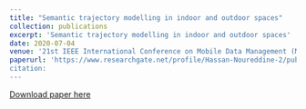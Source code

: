 ```yaml
---
title: "Semantic trajectory modelling in indoor and outdoor spaces"
collection: publications
excerpt: 'Semantic trajectory modelling in indoor and outdoor spaces'
date: 2020-07-04
venue: '21st IEEE International Conference on Mobile Data Management (MDM)'
paperurl: 'https://www.researchgate.net/profile/Hassan-Noureddine-2/publication/342764661_Semantic_Trajectory_Modelling_in_Indoor_and_Outdoor_Spaces/links/5f5f378d4585154dbbd02b79/Semantic-Trajectory-Modelling-in-Indoor-and-Outdoor-Spaces.pdf
citation: 
---
```



[Download paper here](https://www.researchgate.net/profile/Hassan-Noureddine-2/publication/342764661_Semantic_Trajectory_Modelling_in_Indoor_and_Outdoor_Spaces/links/5f5f378d4585154dbbd02b79/Semantic-Trajectory-Modelling-in-Indoor-and-Outdoor-Spaces.pdf)
